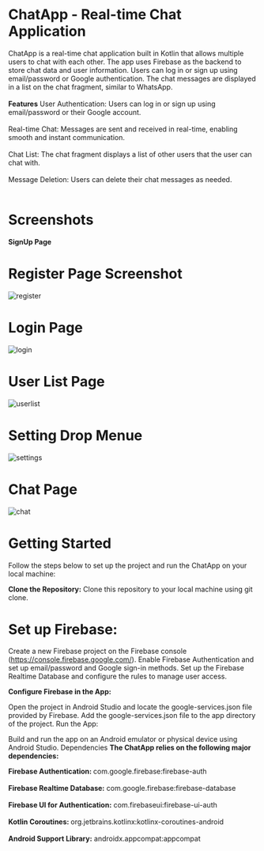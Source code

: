 <h1>ChatApp - Real-time Chat Application</h1>
ChatApp is a real-time chat application built in Kotlin that allows multiple users to chat with each other. The app uses Firebase as the backend to store chat data and user information. Users can log in or sign up using email/password or Google authentication. The chat messages are displayed in a list on the chat fragment, similar to WhatsApp.
<br></br>
<b>Features</b>
<b></b>User Authentication: Users can log in or sign up using email/password or their Google account.<br></br>
<b></b>Real-time Chat: Messages are sent and received in real-time, enabling smooth and instant communication.<br></br>
<b></b>Chat List: The chat fragment displays a list of other users that the user can chat with.<br></br>
<b></b>Message Deletion: Users can delete their chat messages as needed.<br></br>
<h1>Screenshots</h1>
<b>SignUp Page</b>

<!-- Register Page -->
<p align="center"><h1>Register Page Screenshot</h1></p>

![register](https://github.com/Rohit23032003/Chat_App/assets/99860290/2900cdf8-b097-4e1d-b585-7c8b1712b0f2)


<!-- Login Page -->
<p align="center"><h1>Login Page</h1></p>

![login](https://github.com/Rohit23032003/Chat_App/assets/99860290/387d15df-3307-4993-a60f-895b8a65ea6d)


<!-- UserList Page -->
<p align="center"> <h1>User List Page</h1></p>

![userlist](https://github.com/Rohit23032003/Chat_App/assets/99860290/12df1925-2fbb-4c29-bd76-ffb9847dc8e6) 


<!-- Settings Drop Menu -->
<p align="center"><h1>Setting Drop Menue</h1></p>

![settings](https://github.com/Rohit23032003/Chat_App/assets/99860290/204c19ce-0e69-49fb-a6ae-01ef94041cf5)


<!-- Chat Page -->
<p align="center"><h1>Chat Page</h1></p>

![chat](https://github.com/Rohit23032003/Chat_App/assets/99860290/90c3ba48-3bdd-4117-9d8b-41ee9fa69f07)


<h1>Getting Started</h1>
Follow the steps below to set up the project and run the ChatApp on your local machine:

<b>Clone the Repository:</b> Clone this repository to your local machine using git clone.

<h1>Set up Firebase:</h1>

Create a new Firebase project on the Firebase console (https://console.firebase.google.com/).
Enable Firebase Authentication and set up email/password and Google sign-in methods.
Set up the Firebase Realtime Database and configure the rules to manage user access.

<b>Configure Firebase in the App:</b>

Open the project in Android Studio and locate the google-services.json file provided by Firebase.
Add the google-services.json file to the app directory of the project.
Run the App:

Build and run the app on an Android emulator or physical device using Android Studio.
Dependencies
<b>The ChatApp relies on the following major dependencies:</b>

<b>Firebase Authentication: </b>com.google.firebase:firebase-auth<br></br>
<b>Firebase Realtime Database:</b> com.google.firebase:firebase-database<br></br>
<b>Firebase UI for Authentication:</b> com.firebaseui:firebase-ui-auth<br></br>
<b>Kotlin Coroutines: </b>org.jetbrains.kotlinx:kotlinx-coroutines-android<br></br>
<b>Android Support Library:</b> androidx.appcompat:appcompat<br></br>
